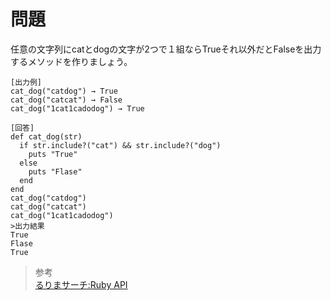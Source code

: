 # 問題  
任意の文字列にcatとdogの文字が2つで１組ならTrueそれ以外だとFalseを出力するメソッドを作りましょう。

```
[出力例]
cat_dog("catdog") → True
cat_dog("catcat") → False
cat_dog("1cat1cadodog") → True
```
```
[回答]
def cat_dog(str)
  if str.include?("cat") && str.include?("dog")
    puts "True"
  else
    puts "Flase"
  end
end
cat_dog("catdog")
cat_dog("catcat")
cat_dog("1cat1cadodog")
>出力結果
True
Flase
True

```

> 参考  
[るりまサーチ:Ruby API](https://docs.ruby-lang.org/ja/search/)  
